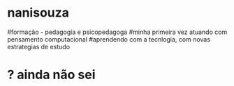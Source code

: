 # nanisouza
#formação - pedagogia e psicopedagoga
#minha primeira vez atuando com pensamento computacional
#aprendendo com a tecnlogia, com novas estrategias de estudo
# ? ainda não sei
